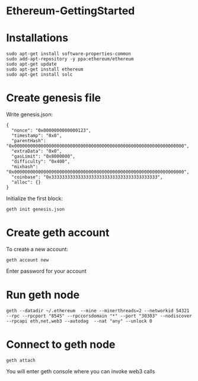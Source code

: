 # Ethereum-GettingStarted

# Installations
~~~~~
sudo apt-get install software-properties-common
sudo add-apt-repository -y ppa:ethereum/ethereum
sudo apt-get update
sudo apt-get install ethereum
sudo apt-get install solc
~~~~~

# Create genesis file
Write genesis.json:
~~~~~
{
  "nonce": "0x0000000000000123",
  "timestamp": "0x0",
  "parentHash": "0x0000000000000000000000000000000000000000000000000000000000000000",
  "extraData": "0x0",
  "gasLimit": "0x8000000",
  "difficulty": "0x400",
  "mixhash": "0x0000000000000000000000000000000000000000000000000000000000000000",
  "coinbase": "0x3333333333333333333333333333333333333333",
  "alloc": {}
}
~~~~~

Initialize the first block:
~~~~~
geth init genesis.json
~~~~~

# Create geth account
To create a new account:
~~~~~
geth account new
~~~~~
Enter password for your account

# Run geth node
~~~~~
geth --datadir ~/.ethereum  --mine --minerthreads=2 --networkid 54321 --rpc --rpcport "8545" --rpccorsdomain "*" --port "30303" --nodiscover --rpcapi eth,net,web3 --autodag  --nat "any" --unlock 0
~~~~~

# Connect to geth node
~~~~~
geth attach
~~~~~
You will enter geth console where you can invoke web3 calls
